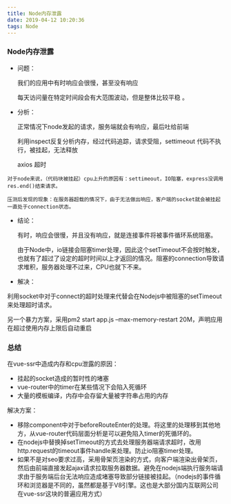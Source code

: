 ```yaml
---
title: Node内存泄露
date: 2019-04-12 10:20:36
tags: Node
---
```


### Node内存泄露

- 问题：

  我们的应用中有时响应会很慢，甚至没有响应

  每天访问量在特定时间段会有大范围波动，但是整体比较平稳 。

- 分析：

  正常情况下node发起的请求，服务端就会有响应，最后吐给前端

  利用inspect反复分析内存，经过代码追踪，请求受阻，settimeout 代码不执行，被挂起，无法释放

  axios 超时

```
对于node来说，（代码块被挂起）cpu上升的原因有：settimeout，IO阻塞，express没调用res.end()结束请求。

压测后发现的现象：在服务器超载的情况下，由于无法做出响应，客户端的socket就会被挂起一直处于connection状态。
```

- 结论：

  有时，响应会很慢，并且没有响应，就是连接事件将被事件循环系统阻塞。

  由于Node中，io链接会阻塞timer处理，因此这个setTimeout不会按时触发，也就有了超过了设定的超时时间以上才返回的情况。阻塞的connection导致请求堆积，服务器处理不过来，CPU也就下不来。

- 解决：

利用socket中对于connect的超时处理来代替会在Nodejs中被阻塞的setTimeout来处理超时请求。

另一个暴力方案，采用pm2 start app.js –max-memory-restart 20M，声明应用在超过使用内存上限后自动重启

### 总结

在vue-ssr中造成内存和cpu泄露的原因：

- 挂起的socket造成的暂时性的堵塞
- vue-router中的timer在某些情况下会陷入死循环
- 大量的模板编译，内存中会存留大量被字符串占用的内存

解决方案：

- 移除component中对于beforeRouteEnter的处理。将这里的处理移到其他地方，从vue-router代码层面分析是可以避免陷入timer的死循环的。
- 在nodejs中替换掉setTimeout的方式去处理服务器端请求超时，改用http.request的timeout事件handle来处理。防止io阻塞timer处理。
- 如果不是对seo要求过高，采用骨架页渲染的方式，向客户端渲染出骨架页，然后由前端直接发起ajax请求拉取服务器数据。避免在nodejs端执行服务端请求由于服务端后台无法响应造成堵塞导致部分链接被挂起。（nodejs的事件循环和浏览器是不同的，虽然都是基于V8引擎。这也是大部分国内互联网公司在vue-ssr这块的普遍应用方式）